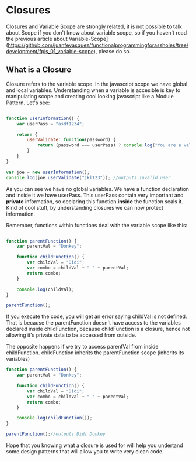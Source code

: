 # Closures

Closures and Variable Scope are strongly related, it is not possible to talk about Scope if you don't know about variable scope, so if you haven't read the previous article about Variable-Scope](https://github.com/juanfevasquez/functionalprogrammingforassholes/tree/development/fpjs_01_variable-scope), please do so.

## What is a Closure

Closure refers to the variable scope.  In the javascript scope we have global and local variables.  Understanding when a variable is accesible is key to manipulating scope and creating cool looking javascript like a Module Pattern.
Let's see:

```javascript

function userInformation() {
    var userPass = "asdf1234";

    return {
        userValidate: function(password) {
            return (password === userPass) ? console.log("You are a valid user") : console.log("Invalid user");
        }
    }
}

var joe = new userInformation();
console.log(joe.userValidate("jkl123")); //outputs Invalid user
```

As you can see we have no global variables.  We have a function declaration and inside it we have userPass.  This userPass contain very important and **private** information, so declaring this function **inside** the function seals it.  Kind of cool stuff, by understanding closures we can now protect information.

Remember, functions within functions deal with the variable scope like this:
```javascript

function parentFunction() {
    var parentVal = "Donkey";

    function childFunction() {
        var childVal = "Didi";
        var combo = childVal + " " + parentVal;
        return combo;
    }

    console.log(childVal);
}

parentFunction();

```
If you execute the code, you will get an error saying childVal is not defined.
That is because the parentFunction doesn't have access to the variables declared inside childFunction, because childFunction is a closure, hence not allowing it's private data to be accessed from outside.

The opposite happens if we try to access parentVal from inside childFunction.  childFunction inherits the parentFunction scope (inherits its variables)

```javascript
function parentFunction() {
    var parentVal = "Donkey";

    function childFunction() {
        var childVal = "Didi";
        var combo = childVal + " " + parentVal;
        return combo;
    }

    console.log(childFunction());
}

parentFunction();//outputs Didi Donkey
```
Hope that you knowing what a closure is used for will help you undertand some design patterns that will allow you to write very clean code.
